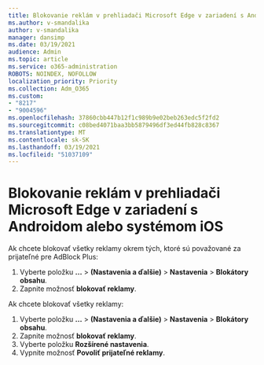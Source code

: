 ```yaml
---
title: Blokovanie reklám v prehliadači Microsoft Edge v zariadení s Androidom alebo systémom iOS
ms.author: v-smandalika
author: v-smandalika
manager: dansimp
ms.date: 03/19/2021
audience: Admin
ms.topic: article
ms.service: o365-administration
ROBOTS: NOINDEX, NOFOLLOW
localization_priority: Priority
ms.collection: Adm_O365
ms.custom:
- "8217"
- "9004596"
ms.openlocfilehash: 37860cbb447b12f1c989b9e02beb263edc5f2fd2
ms.sourcegitcommit: c08bed4071baa3bb5879496df3ed44fb828c8367
ms.translationtype: MT
ms.contentlocale: sk-SK
ms.lasthandoff: 03/19/2021
ms.locfileid: "51037109"
---
```

# <a name="block-ads-in-the-microsoft-edge-browser-on-an-android-or-ios-device"></a>Blokovanie reklám v prehliadači Microsoft Edge v zariadení s Androidom alebo systémom iOS

Ak chcete blokovať všetky reklamy okrem tých, ktoré sú považované za prijateľné pre AdBlock Plus:
1. Vyberte položku **...** > **(Nastavenia a ďalšie)**  >  **Nastavenia**  >  **Blokátory obsahu**.
2. Zapnite možnosť **blokovať reklamy**.

Ak chcete blokovať všetky reklamy:
1. Vyberte položku **...** > **(Nastavenia a ďalšie)**  >  **Nastavenia**  >  **Blokátory obsahu**.
2. Zapnite možnosť **blokovať reklamy**.
3. Vyberte položku **Rozšírené nastavenia**.
4. Vypnite možnosť **Povoliť prijateľné reklamy**.